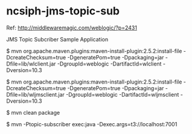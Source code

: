 # ncsiph-jms-topic-sub

Ref: http://middlewaremagic.com/weblogic/?p=2431

JMS Topic Subcriber Sample Application

$ mvn org.apache.maven.plugins:maven-install-plugin:2.5.2:install-file  -DcreateChecksum=true -DgeneratePom=true -Dpackaging=jar -Dfile=lib/wlclient.jar -DgroupId=weblogic -DartifactId=wlclient -Dversion=10.3

$ mvn org.apache.maven.plugins:maven-install-plugin:2.5.2:install-file  -DcreateChecksum=true -DgeneratePom=true -Dpackaging=jar -Dfile=lib/wljmsclient.jar -DgroupId=weblogic -DartifactId=wljmsclient -Dversion=10.3

$ mvn clean package

$ mvn -Ptopic-subscriber exec:java -Dexec.args=t3://localhost:7001
